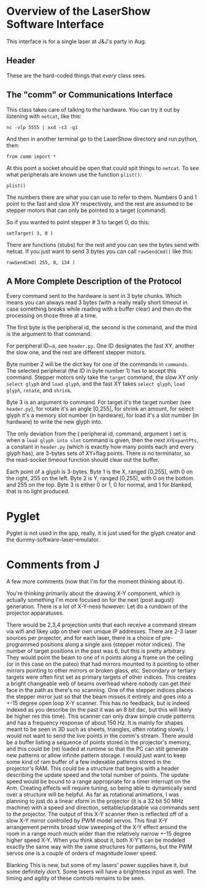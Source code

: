 Overview of the LaserShow Software Interface
============================================

This interface is for a single laser at J&J's party in Aug.



Header
------

These are the hard-coded things that _every_ class sees.



The "comm" or Communications Interface
----------------------------------------

This class takes care of talking to the hardware.  You can try it out by
listening with `netcat`, like this:

    nc -vlp 5555 | xxd -c3 -g1

And then in another terminal go to the LaserShow directory and run python,
then:

    from comm import *

At this point a socket should be open that could spit things to `netcat`.  To
see what peripherals are known use the function `plist()`:

    plist()

The numbers there are what you can use to refer to them.  Numbers 0 and 1 point
to the fast and slow XY respectively, and the rest are assumed to be stepper
motors that can only be pointed to a target (command).

So if you wanted to point stepper # 3 to target 0, do this:

    setTarget( 3, 0 )

There are functions (stubs) for the rest and you can see the bytes send with
netcat.  If you just want to send 3 bytes you can call `rawSendCmd()` like
this:

    rawSendCmd( 255, 0, 134 )



A More Complete Description of the Protocol
-------------------------------------------

Every command sent to the hardware is sent in 3 byte chunks.  Which means you
can always read 3 bytes (with a really really short timeout in case something
breaks while reading with a buffer clear) and then do the processing on those
three at a time.

The first byte is the peripheral id, the second is the command, and the third
is the argument to that command.

For peripheral ID~s, see `header.py`.  One ID designates the fast XY, another
the slow one, and the rest are different stepper motors.

Byte number 2 will be the dict key for one of the commands in `commands`.  The
selected peripheral (the ID in byte number 1) has to accept this command.
Stepper motors only take the `target` command, the slow XY only `select glyph`
and `load glyph`, and the fast XY takes `select glyph`, `load glyph`, `rotate`,
and `shrink`.

Byte 3 is an argument to command. For target it's the target number (see
`header.py`), for rotate it's an angle [0,255], for shrink an amount, for
select glyph it's a memory slot number (in hardware), for load it's a slot
number (in hardware) to write the new glyph into.

The only deviation from the ( peripheral id, command, argument ) set is when a
`load glyph into slot` command is given, then the next `XYExpantPts`, a
constant in `header.py` (which is exactly how many points each and every glyph
has), are 3-bytes sets of XY+flag points.  There is no terminator, so the
read-socket timeout function should clear out the buffer.

Each point of a glyph is 3-bytes.  Byte 1 is the X, ranged [0,255], with 0 on
the right, 255 on the left.  Byte 2 is Y, ranged [0,255], with 0 on the bottom
and 255 on the top.  Byte 3 is either 0 or 1, 0 for normal, and 1 for blanked,
that is no light produced.




Pyglet
======

Pyglet is not used in the app, really, it is just used for the glyph creator
and the dummy-software-laser-emulator.






Comments from J
===============


A few more comments (now that I'm for the moment thinking about it).

You're thinking primarily about the drawing X-Y component, which is actually
something I'm more focused on for the next (post august) generation.  There is
a lot of X-Y-ness however:  Let do a rundown of the projector apparatuses.

There would be 2,3,4 projection units that each receive a command stream via
wifi and likey udp on their own unique IP addresses.  There are 2-3 laser
sources per projector, and for each laser, there is a choice of pre-programmed
positions along a single axis (stepper motor indices).  The number of target
positions in the past was 6, but this is pretty arbitrary.  They would point
the beam to one of n points along a frame on the ceiling (or in this case on
the pateo) that had mirrors mounted to it pointing to other mirrors pointing to
other mirrors or broken glass, etc.  Secondary or tertiary targets were often
first set as primary targets of other indices.  This creates a bright
changeable web of beams overhead where nobody can get their face in the path as
there's no scanning.  One of the stepper indices places the stepper mirror just
so that the beam misses it entirely and goes into a +-15 degree open loop X-Y
scanner.  This has no feedback, but is indeed indexed as you describe (in the
past it was an 8 bit dac, but this will likely be higher res this time).  This
scanner can only draw simple crude patterns and has a frequency response of
about 150 Hz.  It is mainly for shapes meant to be seen in 3D such as sheets,
triangles, often rotating slowly.  I would not want to send the live points in
the comm's stream.  There would be a buffer listing a sequence of points stored
in the projector's memory, and this could be (re) loaded at runtime so that the
PC can still generate new patterns or allow infinite pattern storage.  I would
just want to keep some kind of ram buffer of a few indexable patterns stored in
the projector's RAM.  This could be a structure that begins with a header
describing the update speed and the total number of points.  The update speed
would be bound to a range appropriate for a timer interrupt on the Arm.
Creating effects will require tuning, so being able to dynamically send over a
structure will be helpful.  As far as rotational animations, I was planning to
just do a linear xform in the projector (it is a 32 bit 50 MHz machine) with a
speed and direction, settable/updatable via commands sent to the projector.
The output of this X-Y scanner then is reflected off of a slow X-Y mirror
controlled by PWM model servos.  This final X-Y arrangement permits broad slow
sweeping of the X-Y effect around the room in a range much much wider than the
relatively narrow +-15 degree higher speed X-Y.  When you think about it, both
X-Y's can be modeled exactly the same way with the same structures for
patterns, but the PWM servos one is a couple of orders of magnitude lower
speed.

Blanking This is new, but some of my lasers' power supplies have it, but some
definitely don't.  Some lasers will have a brightness input as well.  The
timing and agility of these controls remains to be seen.
